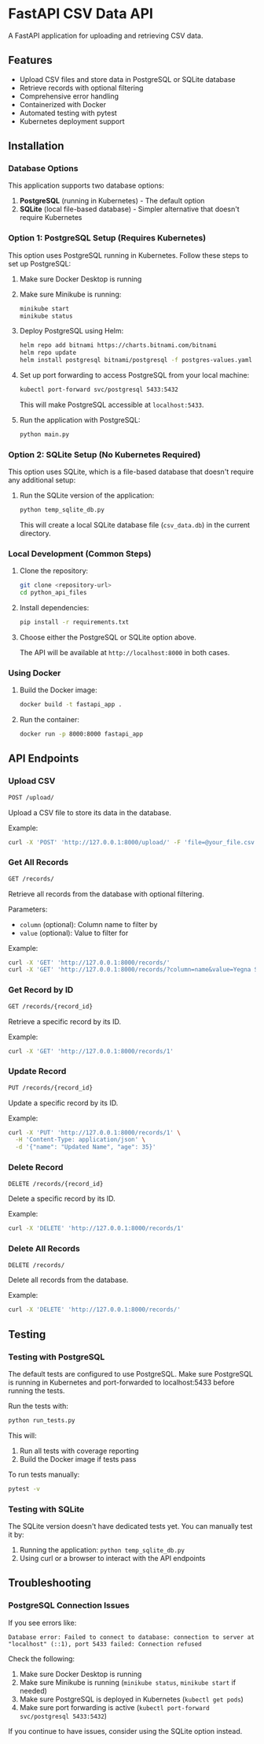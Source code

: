 # FastAPI CSV Data API

A FastAPI application for uploading and retrieving CSV data.

## Features

- Upload CSV files and store data in PostgreSQL or SQLite database
- Retrieve records with optional filtering
- Comprehensive error handling
- Containerized with Docker
- Automated testing with pytest
- Kubernetes deployment support

## Installation

### Database Options

This application supports two database options:

1. **PostgreSQL** (running in Kubernetes) - The default option
2. **SQLite** (local file-based database) - Simpler alternative that doesn't require Kubernetes

### Option 1: PostgreSQL Setup (Requires Kubernetes)

This option uses PostgreSQL running in Kubernetes. Follow these steps to set up PostgreSQL:

1. Make sure Docker Desktop is running

2. Make sure Minikube is running:

   ```bash
   minikube start
   minikube status
   ```

3. Deploy PostgreSQL using Helm:

   ```bash
   helm repo add bitnami https://charts.bitnami.com/bitnami
   helm repo update
   helm install postgresql bitnami/postgresql -f postgres-values.yaml
   ```

4. Set up port forwarding to access PostgreSQL from your local machine:

   ```bash
   kubectl port-forward svc/postgresql 5433:5432
   ```

   This will make PostgreSQL accessible at `localhost:5433`.

5. Run the application with PostgreSQL:

   ```bash
   python main.py
   ```

### Option 2: SQLite Setup (No Kubernetes Required)

This option uses SQLite, which is a file-based database that doesn't require any additional setup:

1. Run the SQLite version of the application:

   ```bash
   python temp_sqlite_db.py
   ```

   This will create a local SQLite database file (`csv_data.db`) in the current directory.

### Local Development (Common Steps)

1. Clone the repository:

   ```bash
   git clone <repository-url>
   cd python_api_files
   ```

2. Install dependencies:

   ```bash
   pip install -r requirements.txt
   ```

3. Choose either the PostgreSQL or SQLite option above.

   The API will be available at `http://localhost:8000` in both cases.

### Using Docker

1. Build the Docker image:

   ```bash
   docker build -t fastapi_app .
   ```

2. Run the container:

   ```bash
   docker run -p 8000:8000 fastapi_app
   ```

## API Endpoints

### Upload CSV

```bash
POST /upload/
```

Upload a CSV file to store its data in the database.

Example:

```bash
curl -X 'POST' 'http://127.0.0.1:8000/upload/' -F 'file=@your_file.csv'
```

### Get All Records

```bash
GET /records/
```

Retrieve all records from the database with optional filtering.

Parameters:

- `column` (optional): Column name to filter by
- `value` (optional): Value to filter for

Example:

```bash
curl -X 'GET' 'http://127.0.0.1:8000/records/'
curl -X 'GET' 'http://127.0.0.1:8000/records/?column=name&value=Yegna Subramanian Jambunath'
```

### Get Record by ID

```bash
GET /records/{record_id}
```

Retrieve a specific record by its ID.

Example:

```bash
curl -X 'GET' 'http://127.0.0.1:8000/records/1'
```

### Update Record

```bash
PUT /records/{record_id}
```

Update a specific record by its ID.

Example:

```bash
curl -X 'PUT' 'http://127.0.0.1:8000/records/1' \
  -H 'Content-Type: application/json' \
  -d '{"name": "Updated Name", "age": 35}'
```

### Delete Record

```bash
DELETE /records/{record_id}
```

Delete a specific record by its ID.

Example:

```bash
curl -X 'DELETE' 'http://127.0.0.1:8000/records/1'
```

### Delete All Records

```bash
DELETE /records/
```

Delete all records from the database.

Example:

```bash
curl -X 'DELETE' 'http://127.0.0.1:8000/records/'
```

## Testing

### Testing with PostgreSQL

The default tests are configured to use PostgreSQL. Make sure PostgreSQL is running in Kubernetes and port-forwarded to localhost:5433 before running the tests.

Run the tests with:

```bash
python run_tests.py
```

This will:

1. Run all tests with coverage reporting
2. Build the Docker image if tests pass

To run tests manually:

```bash
pytest -v
```

### Testing with SQLite

The SQLite version doesn't have dedicated tests yet. You can manually test it by:

1. Running the application: `python temp_sqlite_db.py`
2. Using curl or a browser to interact with the API endpoints

## Troubleshooting

### PostgreSQL Connection Issues

If you see errors like:

```text
Database error: Failed to connect to database: connection to server at "localhost" (::1), port 5433 failed: Connection refused
```

Check the following:

1. Make sure Docker Desktop is running
2. Make sure Minikube is running (`minikube status`, `minikube start` if needed)
3. Make sure PostgreSQL is deployed in Kubernetes (`kubectl get pods`)
4. Make sure port forwarding is active (`kubectl port-forward svc/postgresql 5433:5432`)

If you continue to have issues, consider using the SQLite option instead.
